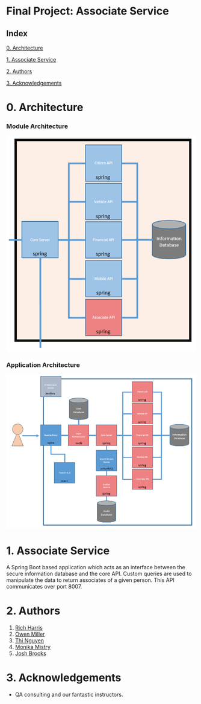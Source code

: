 # Final Project: Associate Service

## Index
[0. Architecture](#arch)
   
[1. Associate Service](#service)

[2. Authors](#auth)

[3. Acknowledgements](#ack)

<a name="arch"></a>
# 0. Architecture

### Module Architecture

![Module Architecture](/Documentation/Architecture/Modules/AssociateAPI.PNG)

### Application Architecture

![Application Architecture](/Documentation/Architecture/Application.PNG)

<a name="service"></a>
# 1. Associate Service

A Spring Boot based application which acts as an interface between the secure information database and the core API. Custom queries are used to manipulate the data to return associates of a given person. This API communicates over port 8007.

<a name="auth"></a>
# 2. Authors

1. [Rich Harris](https://github.com/RJHarrisUK "Rich's GitHub")
2. [Owen Miller](https://github.com/biomiller "Owen's GitHub")
3. [Thi Nguyen](https://github.com/thi6 "Thi's GitHub")
4. [Monika Mistry](https://github.com/Monika-Mistry "Monika's GitHub")
5. [Josh Brooks](https://github.com/jjbrooks251 "Josh's Github")

<a name="ack"></a>
# 3. Acknowledgements

* QA consulting and our fantastic instructors.

